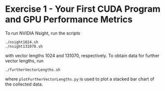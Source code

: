 # Exercise 1 - Your First CUDA Program and GPU Performance Metrics

To run NVIDIA Nsight, run the scripts

```
./nsight1024.sh
./nsight131070.sh
```

with vector lengths 1024 and 131070, respectively. To obtain data for further vector lengths, run

```
./furtherVectorLengths.sh
```

where `plotFurtherVectorLengths.py` is used to plot a stacked bar chart of the collected data.
